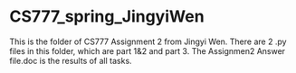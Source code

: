 # CS777_spring_JingyiWen

This is the folder of CS777 Assignment 2 from Jingyi Wen.
There are 2 .py files in this folder, which are part 1&2 and part 3.
The Assignmen2 Answer file.doc is the results of all tasks.
